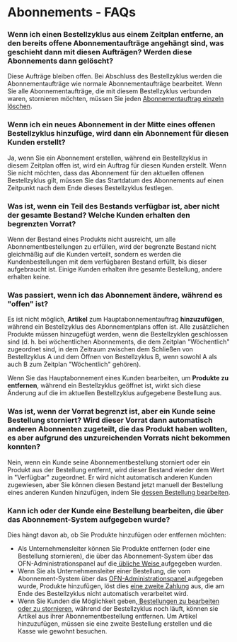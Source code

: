 # Abonnements - FAQs

### Wenn ich einen Bestellzyklus aus einem Zeitplan entferne, an den bereits offene Abonnementaufträge angehängt sind, was geschieht dann mit diesen Aufträgen? Werden diese Abonnements dann gelöscht?

Diese Aufträge bleiben offen. Bei Abschluss des Bestellzyklus werden die Abonnementaufträge wie normale Abonnementaufträge bearbeitet. Wenn Sie alle Abonnementaufträge, die mit diesem Bestellzyklus verbunden waren, stornieren möchten, müssen Sie jeden [Abonnementauftrag einzeln löschen](subscriptions-creating-and-managing-orders.md#bearbeiten-sie-das-basisabonnement).

### Wenn ich ein neues Abonnement in der Mitte eines offenen Bestellzyklus hinzufüge, wird dann ein Abonnement für diesen Kunden erstellt?

Ja, wenn Sie ein Abonnement erstellen, während ein Bestellzyklus in diesem Zeitplan offen ist, wird ein Auftrag für diesen Kunden erstellt. Wenn Sie nicht möchten, dass das Abonnement für den aktuellen offenen Bestellzyklus gilt, müssen Sie das Startdatum des Abonnements auf einen Zeitpunkt nach dem Ende dieses Bestellzyklus festlegen.

### Was ist, wenn ein Teil des Bestands verfügbar ist, aber nicht der gesamte Bestand? Welche Kunden erhalten den begrenzten Vorrat?

Wenn der Bestand eines Produkts nicht ausreicht, um alle Abonnementbestellungen zu erfüllen, wird der begrenzte Bestand nicht gleichmäßig auf die Kunden verteilt, sondern es werden die Kundenbestellungen mit dem verfügbaren Bestand erfüllt, bis dieser aufgebraucht ist. Einige Kunden erhalten ihre gesamte Bestellung, andere erhalten keine.

### Was passiert, wenn ich das Abonnement ändere, während es "offen" ist?

Es ist nicht möglich, **Artikel** zum Hauptabonnementauftrag **hinzuzufügen**, während ein Bestellzyklus des Abonnementplans offen ist. Alle zusätzlichen Produkte müssen hinzugefügt werden, wenn die Bestellzyklen geschlossen sind (d. h. bei wöchentlichen Abonnements, die dem Zeitplan "Wöchentlich" zugeordnet sind, in dem Zeitraum zwischen dem Schließen von Bestellzyklus A und dem Öffnen von Bestellzyklus B, wenn sowohl A als auch B zum Zeitplan "Wöchentlich" gehören).

Wenn Sie das Hauptabonnement eines Kunden bearbeiten, um **Produkte zu entfernen**, während ein Bestellzyklus geöffnet ist, wirkt sich diese Änderung auf die im aktuellen Bestellzyklus aufgegebene Bestellung aus.

### Was ist, wenn der Vorrat begrenzt ist, aber ein Kunde seine Bestellung storniert? Wird dieser Vorrat dann automatisch anderen Abonnenten zugeteilt, die das Produkt haben wollten, es aber aufgrund des unzureichenden Vorrats nicht bekommen konnten?

Nein, wenn ein Kunde seine Abonnementbestellung storniert oder ein Produkt aus der Bestellung entfernt, wird dieser Bestand wieder dem Wert in "Verfügbar" zugeordnet. Er wird nicht automatisch anderen Kunden zugewiesen, aber Sie können diesen Bestand jetzt manuell der Bestellung eines anderen Kunden hinzufügen, indem Sie [dessen Bestellung bearbeiten](../orders/view-orders.md#einen-auftrag-bearbeiten).

### Kann ich oder der Kunde eine Bestellung bearbeiten, die über das Abonnement-System aufgegeben wurde?

Dies hängt davon ab, ob Sie Produkte hinzufügen oder entfernen möchten:

* Als Unternehmensleiter können Sie Produkte entfernen (oder eine Bestellung stornieren), die über das Abonnement-System über das OFN-Administrationspanel auf die[ übliche Weise ](../orders/view-orders.md#einen-auftrag-bearbeiten)aufgegeben wurden.
* Wenn Sie als Unternehmensleiter einer Bestellung, die vom Abonnement-System über das [OFN-Administrationspanel ](../orders/view-orders.md#einen-auftrag-bearbeiten)aufgegeben wurde, Produkte hinzufügen, löst dies [eine zweite Zahlung](../orders/refunds-and-adjusting-payments.md#einziehung-zusaetzlicher-zahlungen) aus, die am Ende des Bestellzyklus nicht automatisch verarbeitet wird.
* Wenn Sie Kunden die Möglichkeit geben,[ Bestellungen zu bearbeiten oder zu stornieren](../enterprise-profile/enterprise-settings.md#shop-einstellungen), während der Bestellzyklus noch läuft, können sie Artikel aus ihrer Abonnementbestellung entfernen. Um Artikel hinzuzufügen, müssen sie eine zweite Bestellung erstellen und die Kasse wie gewohnt besuchen.

